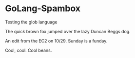 # GoLang-Spambox
Testing the glob language

The quick brown fox jumped over the lazy Duncan Beggs dog.

An edit from the EC2 on 10/29. Sunday is a funday.

Cool, cool. Cool beans.
